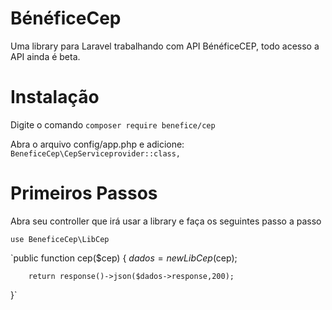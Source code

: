 # BénéficeCep
Uma library para Laravel trabalhando com API BénéficeCEP, todo acesso a API ainda é beta.

# Instalação
Digite o comando `composer require benefice/cep`

Abra o arquivo config/app.php e adicione: `BeneficeCep\CepServiceprovider::class,`

# Primeiros Passos

Abra seu controller que irá usar a library e faça os seguintes passo a passo

`use BeneficeCep\LibCep`

`public function cep($cep) 
{
		$dados = new LibCep($cep);
		
		return response()->json($dados->response,200);
}`
